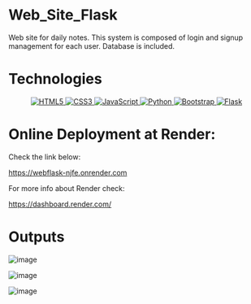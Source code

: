 # Web_Site_Flask
Web site for daily notes. This  system is composed of login and signup management for each user. Database is included.

# Technologies

<p align="center">
  <a href="#">
    <img src="https://img.shields.io/badge/HTML5-E34F26?style=for-the-badge&logo=html5&logoColor=white" alt="HTML5">
  </a>
  <a href="#">
    <img src="https://img.shields.io/badge/CSS3-1572B6?style=for-the-badge&logo=css3&logoColor=white" alt="CSS3">
  </a>
  <a href="#">
    <img src="https://img.shields.io/badge/JavaScript-F7DF1E?style=for-the-badge&logo=javascript&logoColor=black" alt="JavaScript">
  </a>
  <a href="#">
    <img src="https://img.shields.io/badge/Python-F7DF1E?style=for-the-badge&logo=python&logoColor=black" alt="Python">
  </a>
  <a href="#">
    <img src="https://img.shields.io/badge/Bootstrap-F7DF1E?style=for-the-badge&logo=bootstrap&logoColor=black" alt="Bootstrap">
  </a>
  <a href="#">
    <img src="https://img.shields.io/badge/Flask-F7DF1E?style=for-the-badge&logo=flask&logoColor=black" alt="Flask">
  </a>
</p>

# Online Deployment at Render:

Check the link below:

https://webflask-njfe.onrender.com

For more info about Render check:

https://dashboard.render.com/

# Outputs

![image](https://github.com/LealDias/Web_Site_Flask/assets/70763447/ac538587-9144-4edb-baf2-5c9f334c9129)

![image](https://github.com/LealDias/Web_Site_Flask/assets/70763447/d05f6d73-38e3-4517-9a57-bb9b711f0086)

![image](https://github.com/LealDias/Web_Site_Flask/assets/70763447/bb539a51-7f91-473e-bf16-4c2bb82796b0)








